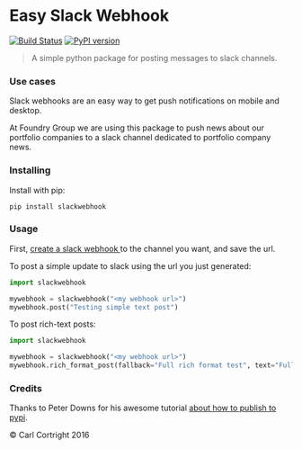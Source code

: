 # Easy Slack Webhook

[![Build Status](https://travis-ci.org/carlcortright/slack-webhook.svg?branch=master)](https://travis-ci.org/carlcortright/slack-webhook) [![PyPI version](https://badge.fury.io/py/slackwebhook.svg)](https://badge.fury.io/py/slackwebhook)

> A simple python package for posting messages to slack channels.

### Use cases

Slack webhooks are an easy way to get push notifications on mobile and desktop.

At Foundry Group we are using this package to push news about our portfolio companies to a slack channel dedicated to portfolio company news.

### Installing

Install with pip:

`pip install slackwebhook`

### Usage

First, [create a slack webhook ](https://my.slack.com/services/new/incoming-webhook/) to the channel you want, and save the url.

To post a simple update to slack using the url you just generated:

```python
import slackwebhook

mywebhook = slackwebhook("<my webhook url>")
mywebhook.post("Testing simple text post")

```

To post rich-text posts:

```python
import slackwebhook

mywebhook = slackwebhook("<my webhook url>")
mywebhook.rich_format_post(fallback="Full rich format test", text="Full rich format test", pretext="Checkout this cool thing:", title="Cool Stuff!", value="Here's some more info", short=False, color="#000000")
```


### Credits

Thanks to Peter Downs for his awesome tutorial [about how to publish to pypi](http://peterdowns.com/posts/first-time-with-pypi.html).

&copy; Carl Cortright 2016
